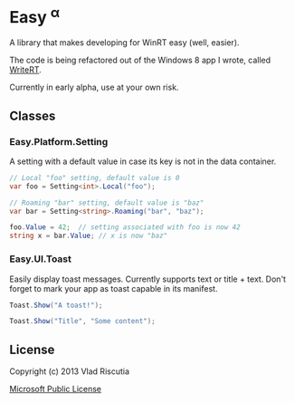 Easy <sup>α</sup> 
====

A library that makes developing for WinRT easy (well, easier).

The code is being refactored out of the Windows 8 app I wrote, called
[WriteRT](http://vladris.com/writert).

Currently in early alpha, use at your own risk.

Classes
-------

### Easy.Platform.Setting

A setting with a default value in case its key is not in the data container.

```csharp
// Local "foo" setting, default value is 0
var foo = Setting<int>.Local("foo");

// Roaming "bar" setting, default value is "baz"
var bar = Setting<string>.Roaming("bar", "baz");

foo.Value = 42;  // setting associated with foo is now 42
string x = bar.Value; // x is now "baz"
```

### Easy.UI.Toast

Easily display toast messages. Currently supports text or title + text.
Don't forget to mark your app as toast capable in its manifest.

```csharp
Toast.Show("A toast!");

Toast.Show("Title", "Some content");
```

License
-------

Copyright (c) 2013 Vlad Riscutia

[Microsoft Public License](http://opensource.org/licenses/ms-pl)
